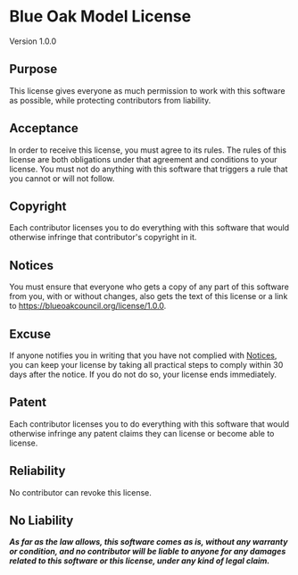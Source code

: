 # Blue Oak Model License

Version 1.0.0

## Purpose

This license gives everyone as much permission to work with this software
as possible, while protecting contributors from liability.

## Acceptance

In order to receive this license, you must agree to its rules. The rules of
this license are both obligations under that agreement and conditions to your
license. You must not do anything with this software that triggers a rule
that you cannot or will not follow.

## Copyright

Each contributor licenses you to do everything with this software that would
otherwise infringe that contributor's copyright in it.

## Notices

You must ensure that everyone who gets a copy of any part of this software
from you, with or without changes, also gets the text of this license or a
link to <https://blueoakcouncil.org/license/1.0.0>.

## Excuse

If anyone notifies you in writing that you have not complied with [Notices](#notices),
you can keep your license by taking all practical steps to comply within
30 days after the notice. If you do not do so, your license ends immediately.

## Patent

Each contributor licenses you to do everything with this software that would
otherwise infringe any patent claims they can license or become able to license.

## Reliability

No contributor can revoke this license.

## No Liability

***As far as the law allows, this software comes as is, without any warranty
or condition, and no contributor will be liable to anyone for any damages
related to this software or this license, under any kind of legal claim.***
